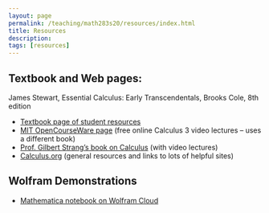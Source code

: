 ```yaml
---
layout: page
permalink: /teaching/math283s20/resources/index.html
title: Resources
description: 
tags: [resources]
---
```



## Textbook and Web pages:

James Stewart, Essential Calculus: Early Transcendentals, Brooks Cole, 8th edition

* [Textbook page of student resources](https://www.stewartcalculus.com/media/13_home.php)
* [MIT OpenCourseWare page](https://ocw.mit.edu/courses/mathematics/18-02-multivariable-calculus-fall-2007/) (free online Calculus 3 video lectures – uses a different book)
* [Prof. Gilbert Strang’s book on Calculus](https://ocw.mit.edu/resources/res-18-001-calculus-online-textbook-spring-2005/textbook/) (with video lectures)
* [Calculus.org](http://www.calculus.org/) (general resources and links to lots of helpful sites)



## Wolfram Demonstrations

* [Mathematica notebook on Wolfram Cloud](https://www.wolframcloud.com/obj/233548ab-df18-439b-bd33-94f621bfac88)




